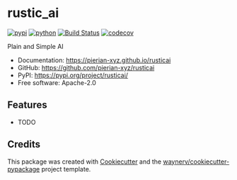 # rustic_ai


[![pypi](https://img.shields.io/pypi/v/rusticai.svg)](https://pypi.org/project/rusticai/)
[![python](https://img.shields.io/pypi/pyversions/rusticai.svg)](https://pypi.org/project/rusticai/)
[![Build Status](https://github.com/pierian-xyz/rusticai/actions/workflows/dev.yml/badge.svg)](https://github.com/pierian-xyz/rusticai/actions/workflows/dev.yml)
[![codecov](https://codecov.io/gh/pierian-xyz/rusticai/branch/main/graphs/badge.svg)](https://codecov.io/github/pierian-xyz/rusticai)



Plain and Simple AI


* Documentation: <https://pierian-xyz.github.io/rusticai>
* GitHub: <https://github.com/pierian-xyz/rusticai>
* PyPI: <https://pypi.org/project/rusticai/>
* Free software: Apache-2.0


## Features

* TODO

## Credits

This package was created with [Cookiecutter](https://github.com/audreyr/cookiecutter) and the [waynerv/cookiecutter-pypackage](https://github.com/waynerv/cookiecutter-pypackage) project template.
